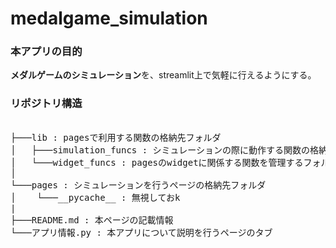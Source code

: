 # medalgame_simulation
### 本アプリの目的
**メダルゲームのシミュレーション**を、streamlit上で気軽に行えるようにする。

### リポジトリ構造

<pre>

├───lib : pagesで利用する関数の格納先フォルダ
│   ├───simulation_funcs : シミュレーションの際に動作する関数の格納先フォルダ
│   └───widget_funcs : pagesのwidgetに関係する関数を管理するフォルダ
│ 
└───pages : シミュレーションを行うページの格納先フォルダ
│    └───__pycache__ : 無視しておk
|    
├───README.md : 本ページの記載情報
└───アプリ情報.py : 本アプリについて説明を行うページのタブ

</pre>
